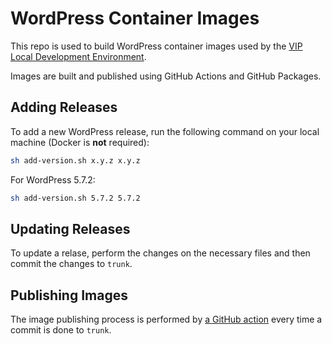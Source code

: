 # WordPress Container Images

This repo is used to build WordPress container images used by the [VIP Local Development Environment](https://docs.wpvip.com/technical-references/vip-local-development-environment/).

Images are built and published using GitHub Actions and GitHub Packages.

## Adding Releases

To add a new WordPress release, run the following command on your local machine (Docker is **not** required):

```bash
sh add-version.sh x.y.z x.y.z
```

For WordPress 5.7.2:

```bash
sh add-version.sh 5.7.2 5.7.2
```

## Updating Releases

To update a relase, perform the changes on the necessary files and then commit the changes to `trunk`.

## Publishing Images

The image publishing process is performed by [a GitHub action](.github/workflows/publish.yml) every time a commit is done to `trunk`.
